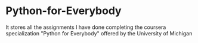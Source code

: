 # Python-for-Everybody
It stores all the assignments I have done completing the coursera specialization "Python for Everybody" offered by the University of Michigan
